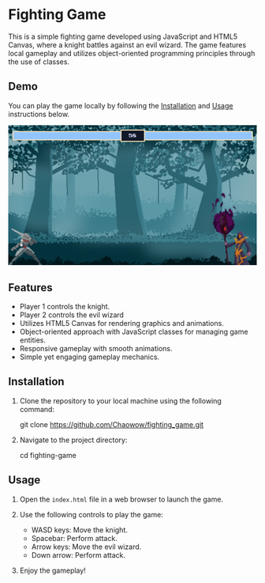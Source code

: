 # Fighting Game

This is a simple fighting game developed using JavaScript and HTML5 Canvas, where a knight battles against an evil wizard. The game features local gameplay and utilizes object-oriented programming principles through the use of classes.

## Demo

You can play the game locally by following the [Installation](#installation) and [Usage](#usage) instructions below.

![Gameplay Screenshot](https://github.com/Chaowow/fighting_game/blob/main/Screenshot%202024-04-05%20015917.png?raw=true)


## Features

- Player 1 controls the knight.
- Player 2 controls the evil wizard
- Utilizes HTML5 Canvas for rendering graphics and animations.
- Object-oriented approach with JavaScript classes for managing game entities.
- Responsive gameplay with smooth animations.
- Simple yet engaging gameplay mechanics.

## Installation

1. Clone the repository to your local machine using the following command:
   
   git clone https://github.com/Chaowow/fighting_game.git
   

3. Navigate to the project directory:

   cd fighting-game

## Usage

1. Open the `index.html` file in a web browser to launch the game.

2. Use the following controls to play the game:
   - WASD keys: Move the knight.
   - Spacebar: Perform attack.
   - Arrow keys: Move the evil wizard.
   - Down arrow: Perform attack.

3. Enjoy the gameplay!
